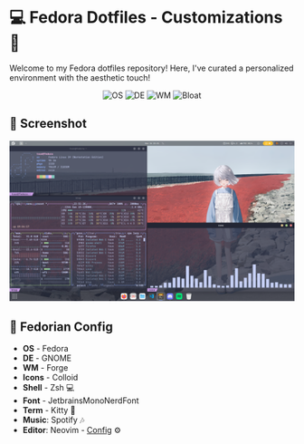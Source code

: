 # 💻 Fedora Dotfiles - Customizations 🚀

Welcome to my Fedora dotfiles repository! Here, I've curated a personalized environment with the aesthetic touch!

<div align="center">

![OS](https://img.shields.io/badge/OS-Fedora-8CAAEE?style=for-the-badge&labelColor=1B1919)
![DE](https://img.shields.io/badge/DE-GNOME-E5C890?style=for-the-badge&labelColor=1B1919)
![WM](https://img.shields.io/badge/WM-Forge-E78284?style=for-the-badge&labelColor=1B1919)
![Bloat](https://img.shields.io/badge/Bloated-Yes-ca9ee6?style=for-the-badge&labelColor=1B1919)
<!-- ![GitHub code size in bytes](https://img.shields.io/github/languages/code-size/FEDORAIN.DOTS/fuyu?color=e1b56a&style=for-the-badge&labelColor=1B1919)
![GitHub Repo stars](https://img.shields.io/github/stars/chadcat7/fuyu?color=74be88&style=for-the-badge&labelColor=1B1919) -->
</div>


## 📸 Screenshot
![alt Fedora config screenshot](/img/gnome_f.png)

## 🌈 Fedorian Config
+ **OS**     -  Fedora 
+ **DE**     -  GNOME
+ **WM**     -  Forge
+ **Icons**  -  Colloid
+ **Shell**  -  Zsh 💻
+ **Font**   -  JetbrainsMonoNerdFont 
+ **Term**   -  Kitty 🚀
+ **Music**: Spotify 🎶
+ **Editor**: Neovim - [Config](/config/nvim/) ⚙️

